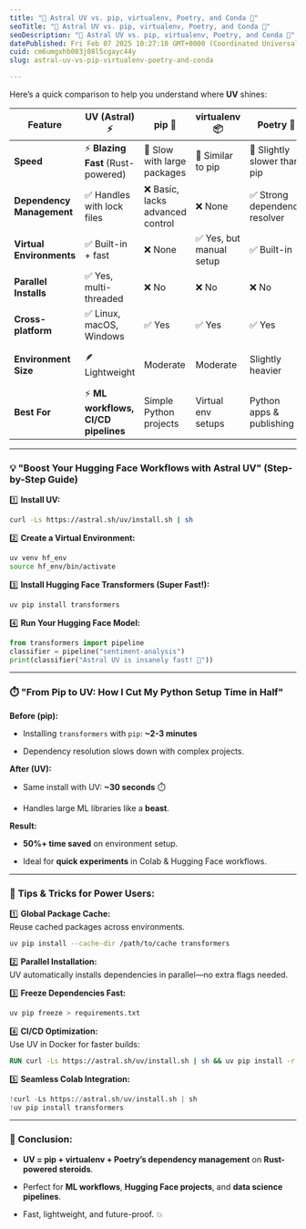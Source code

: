 ```yaml
---
title: "🚀 Astral UV vs. pip, virtualenv, Poetry, and Conda 🚀"
seoTitle: "🚀 Astral UV vs. pip, virtualenv, Poetry, and Conda 🚀"
seoDescription: "🚀 Astral UV vs. pip, virtualenv, Poetry, and Conda 🚀"
datePublished: Fri Feb 07 2025 10:27:10 GMT+0000 (Coordinated Universal Time)
cuid: cm6umgxhb003j08l5cgayc44y
slug: astral-uv-vs-pip-virtualenv-poetry-and-conda

---
```


Here’s a quick comparison to help you understand where **UV** shines:

| **Feature** | **UV (Astral)** ⚡ | **pip** 🐍 | **virtualenv** 📦 | **Poetry** 🎵 | **Conda** 🐢 |
| --- | --- | --- | --- | --- | --- |
| **Speed** | ⚡ **Blazing Fast** (Rust-powered) | 🚶 Slow with large packages | 🚶 Similar to pip | 🚶 Slightly slower than pip | 🐢 Slower, esp. on large envs |
| **Dependency Management** | ✅ Handles with lock files | ❌ Basic, lacks advanced control | ❌ None | ✅ Strong dependency resolver | ✅ Great, but heavy |
| **Virtual Environments** | ✅ Built-in + fast | ❌ None | ✅ Yes, but manual setup | ✅ Built-in | ✅ Built-in (environments) |
| **Parallel Installs** | ✅ Yes, multi-threaded | ❌ No | ❌ No | ❌ No | ✅ Yes |
| **Cross-platform** | ✅ Linux, macOS, Windows | ✅ Yes | ✅ Yes | ✅ Yes | ✅ Yes |
| **Environment Size** | 🪶 Lightweight | Moderate | Moderate | Slightly heavier | 🏋️ Heavy (~500MB+ base) |
| **Best For** | ⚡ **ML workflows, CI/CD pipelines** | Simple Python projects | Virtual env setups | Python apps & publishing | Data science & large environments |

---

### 💡 **"Boost Your Hugging Face Workflows with Astral UV" (Step-by-Step Guide)**

1️⃣ **Install UV:**

```bash
curl -Ls https://astral.sh/uv/install.sh | sh
```

2️⃣ **Create a Virtual Environment:**

```bash
uv venv hf_env
source hf_env/bin/activate
```

3️⃣ **Install Hugging Face Transformers (Super Fast!):**

```bash
uv pip install transformers
```

4️⃣ **Run Your Hugging Face Model:**

```python
from transformers import pipeline
classifier = pipeline("sentiment-analysis")
print(classifier("Astral UV is insanely fast! 🚀"))
```

---

### ⏱️ **"From Pip to UV: How I Cut My Python Setup Time in Half"**

**Before (pip):**

* Installing `transformers` with `pip`: **~2-3 minutes**
    
* Dependency resolution slows down with complex projects.
    

**After (UV):**

* Same install with UV: **~30 seconds** ⏱️
    
* Handles large ML libraries like a **beast**.
    

**Result:**

* **50%+ time saved** on environment setup.
    
* Ideal for **quick experiments** in Colab & Hugging Face workflows.
    

---

### 🚀 **Tips & Tricks for Power Users:**

1️⃣ **Global Package Cache:**  
Reuse cached packages across environments.

```bash
uv pip install --cache-dir /path/to/cache transformers
```

2️⃣ **Parallel Installation:**  
UV automatically installs dependencies in parallel—no extra flags needed.

3️⃣ **Freeze Dependencies Fast:**

```bash
uv pip freeze > requirements.txt
```

4️⃣ **CI/CD Optimization:**  
Use UV in Docker for faster builds:

```dockerfile
RUN curl -Ls https://astral.sh/uv/install.sh | sh && uv pip install -r requirements.txt
```

5️⃣ **Seamless Colab Integration:**

```python
!curl -Ls https://astral.sh/uv/install.sh | sh
!uv pip install transformers
```

---

### 🚀 **Conclusion:**

* **UV = pip + virtualenv + Poetry’s dependency management** on **Rust-powered steroids**.
    
* Perfect for **ML workflows**, **Hugging Face projects**, and **data science pipelines**.
    
* Fast, lightweight, and future-proof. 💥